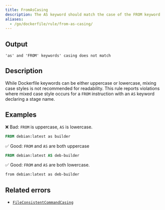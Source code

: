 ```yaml
---
title: FromAsCasing
description: The AS keyword should match the case of the FROM keyword
aliases:
  - /go/dockerfile/rule/from-as-casing/
---
```


## Output

```text
'as' and 'FROM' keywords' casing does not match
```

## Description

While Dockerfile keywords can be either uppercase or lowercase, mixing case
styles is not recommended for readability. This rule reports violations where
mixed case style occurs for a `FROM` instruction with an `AS` keyword declaring
a stage name.

## Examples

❌ Bad: `FROM` is uppercase, `AS` is lowercase.

```dockerfile
FROM debian:latest as builder
```

✅ Good: `FROM` and `AS` are both uppercase

```dockerfile
FROM debian:latest AS deb-builder
```

✅ Good: `FROM` and `AS` are both lowercase.

```dockerfile
from debian:latest as deb-builder
```

## Related errors

- [`FileConsistentCommandCasing`](./consistent-instruction-casing.md)
